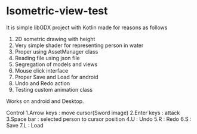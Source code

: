# Isometric-view-test

It is simple libGDX project with Kotlin made for reasons as follows
  
  1. 2D sometric drawing with height
  2. Very simple shader for representing person in water
  3. Proper using AssetManager class
  4. Reading file using json file
  5. Segregation of models and views
  6. Mouse click interface
  7. Proper Save and Load for android
  8. Undo and Redo action
  9. Testing custom animation class

Works on android and Desktop.

Control
  1.Arrow keys : move cursor(Sword image)
  2.Enter keys : attack
  3.Space bar  : selected person to cursor position
  4.U          : Undo
  5.R          : Redo
  6.S          : Save
  7.L          : Load 
